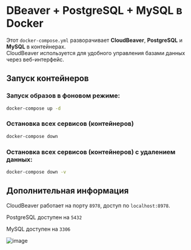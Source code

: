# DBeaver + PostgreSQL + MySQL в Docker

Этот `docker-compose.yml` разворачивает **CloudBeaver**, **PostgreSQL** и **MySQL** в контейнерах.  
CloudBeaver используется для удобного управления базами данных через веб-интерфейс.

## Запуск контейнеров

### Запуск образов в фоновом режиме:
```bash
docker-compose up -d
```

### Остановка всех сервисов (контейнеров)
```bash
docker-compose down
```

### Остановка всех сервисов (контейнеров) с удалением данных:
```bash
docker-compose down -v
```

## Дополнительная информация
CloudBeaver работает на порту `8978`, доступ по `localhost:8978`.

PostgreSQL доступен на `5432`

MySQL доступен на `3306`

![image](https://github.com/user-attachments/assets/5c60bac7-92c8-4de5-9d70-6c09c02e17d2)

